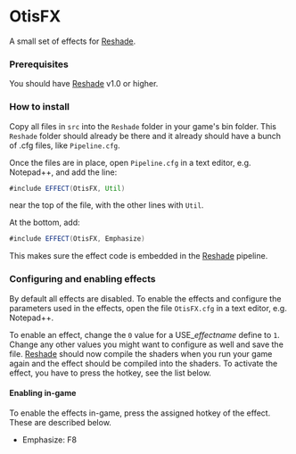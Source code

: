 # OtisFX
A small set of effects for [Reshade](http://reshade.me). 

### Prerequisites
You should have [Reshade](http://reshade.me) v1.0 or higher.


### How to install

Copy all files in `src` into the `Reshade` folder in your game's bin folder. This `Reshade` folder should already be there and it already should have a bunch of .cfg files, like `Pipeline.cfg`. 

Once the files are in place, open `Pipeline.cfg` in a text editor, e.g. Notepad++, and add the line:
``` java
#include EFFECT(OtisFX, Util)
```

near the top of the file, with the other lines with `Util`. 

At the bottom, add:
``` java
#include EFFECT(OtisFX, Emphasize)
```

This makes sure the effect code is embedded in the [Reshade](http://reshade.me) pipeline.

### Configuring and enabling effects
By default all effects are disabled. To enable the effects and configure the parameters used in the effects, open the file `OtisFX.cfg` in a text editor, e.g. Notepad++. 

To enable an effect, change the `0` value for a USE_*effectname* define to `1`. Change any other values you might want to configure as well and save the file. [Reshade](http://reshade.me) should now compile the shaders when you run your game again and the effect should be compiled into the shaders. To activate the effect, you have to press the hotkey, see the list below. 

#### Enabling in-game
To enable the effects in-game, press the assigned hotkey of the effect. These are described below.

 * Emphasize: F8

